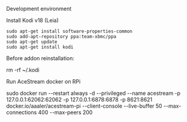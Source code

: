 Development environment

Install Kodi v18 (Leia) 

    sudo apt-get install software-properties-common
    sudo add-apt-repository ppa:team-xbmc/ppa
    sudo apt-get update
    sudo apt-get install kodi

Before addon reinstallation:

   rm -rf ~/.kodi

Run AceStream docker on RPi

sudo docker run --restart always -d --privileged --name acestream -p 127.0.0.1:62062:62062 -p 127.0.0.1:6878:6878 -p 8621:8621 docker.io/aaaler/acestream-pi --client-console --live-buffer 50 --max-connections 400 --max-peers 200
